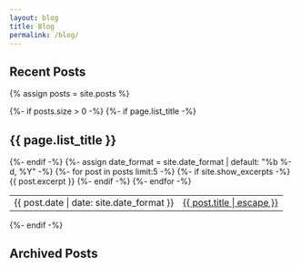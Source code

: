 ```yaml
---
layout: blog
title: Blog
permalink: /blog/
---
```


## Recent Posts
 {% assign posts = site.posts %}

  {%- if posts.size > 0 -%}
    {%- if page.list_title -%}
      <h2>{{ page.list_title }}</h2>
    {%- endif -%}
    <table>
      {%- assign date_format = site.date_format | default: "%b %-d, %Y" -%}
      {%- for post in posts limit:5 -%}
      <tr>
        <td>{{ post.date | date: site.date_format }}</td>
        <td><a href="{{ post.url | relative_url }}">
            {{ post.title | escape }}
          </a> </td>
        {%- if site.show_excerpts -%}
          {{ post.excerpt }}
        {%- endif -%}
      </tr>
      {%- endfor -%}
    </table>
  {%- endif -%}


## Archived Posts
